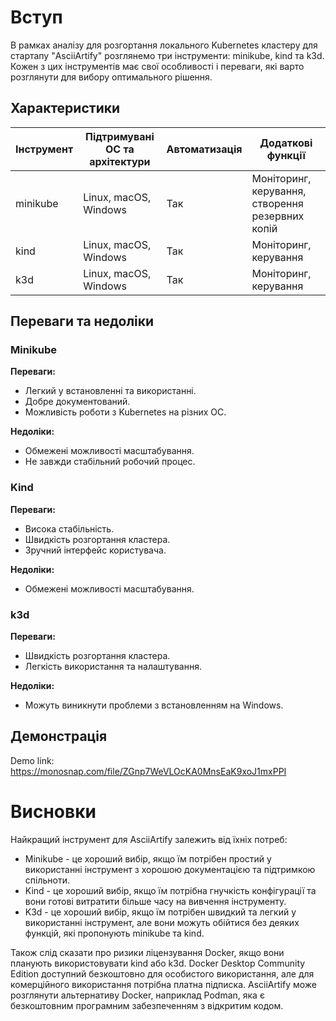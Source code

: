 # Вступ

В рамках аналізу для розгортання локального Kubernetes кластеру для стартапу "AsciiArtify" розглянемо три інструменти: minikube, kind та k3d. Кожен з цих інструментів має свої особливості і переваги, які варто розглянути для вибору оптимального рішення.

## Характеристики

| Інструмент | Підтримувані ОС та архітектури | Автоматизація | Додаткові функції                                |
| ---------- | ------------------------------ | ------------- | ------------------------------------------------ |
| minikube   | Linux, macOS, Windows          | Так           | Моніторинг, керування, створення резервних копій |
| kind       | Linux, macOS, Windows          | Так           | Моніторинг, керування                            |
| k3d        | Linux, macOS, Windows          | Так           | Моніторинг, керування                            |

## Переваги та недоліки

### Minikube

**Переваги:**

- Легкий у встановленні та використанні.
- Добре документований.
- Можливість роботи з Kubernetes на різних ОС.

**Недоліки:**

- Обмежені можливості масштабування.
- Не завжди стабільний робочий процес.

### Kind

**Переваги:**

- Висока стабільність.
- Швидкість розгортання кластера.
- Зручний інтерфейс користувача.

**Недоліки:**

- Обмежені можливості масштабування.

### k3d

**Переваги:**

- Швидкість розгортання кластера.
- Легкість використання та налаштування.

**Недоліки:**

- Можуть виникнути проблеми з встановленням на Windows.

## Демонстрація

Demo link: https://monosnap.com/file/ZGnp7WeVLOcKA0MnsEaK9xoJ1mxPPI

# Висновки

Найкращий інструмент для AsciiArtify залежить від їхніх потреб:

- Minikube - це хороший вибір, якщо їм потрібен простий у використанні інструмент з хорошою документацією та підтримкою спільноти.
- Kind - це хороший вибір, якщо їм потрібна гнучкість конфігурації та вони готові витратити більше часу на вивчення інструменту.
- K3d - це хороший вибір, якщо їм потрібен швидкий та легкий у використанні інструмент, але вони можуть обійтися без деяких функцій, які пропонують minikube та kind.

Також слід сказати про ризики ліцензування Docker, якщо вони планують використовувати kind або k3d. Docker Desktop Community Edition доступний безкоштовно для особистого використання, але для комерційного використання потрібна платна підписка. AsciiArtify може розглянути альтернативу Docker, наприклад Podman, яка є безкоштовним програмним забезпеченням з відкритим кодом.
